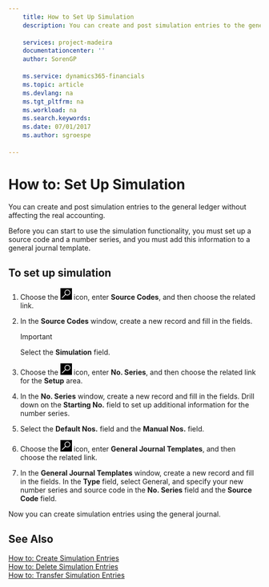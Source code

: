 ```yaml
---
    title: How to Set Up Simulation
    description: You can create and post simulation entries to the general ledger without affecting the real accounting.

    services: project-madeira 
    documentationcenter: ''
    author: SorenGP

    ms.service: dynamics365-financials
    ms.topic: article
    ms.devlang: na
    ms.tgt_pltfrm: na
    ms.workload: na
    ms.search.keywords:
    ms.date: 07/01/2017
    ms.author: sgroespe

---
```

# How to: Set Up Simulation
You can create and post simulation entries to the general ledger without affecting the real accounting.  

Before you can start to use the simulation functionality, you must set up a source code and a number series, and you must add this information to a general journal template.  

## To set up simulation  

1.  Choose the ![Search for Page or Report](../../media/ui-search/search_small.png "Search for Page or Report icon") icon, enter **Source Codes**, and then choose the related link.  
2.  In the **Source Codes** window, create a new record and fill in the fields.  

    > [!IMPORTANT]  
    >  Select the **Simulation** field.  

3.  Choose the ![Search for Page or Report](../../media/ui-search/search_small.png "Search for Page or Report icon") icon, enter **No. Series**, and then choose the related link for the **Setup** area.  
4.  In the **No. Series** window, create a new record and fill in the fields. Drill down on the **Starting No.** field to set up additional information for the number series.  
5.  Select the **Default Nos.** field and the **Manual Nos.** field.  
6.  Choose the ![Search for Page or Report](../../media/ui-search/search_small.png "Search for Page or Report icon") icon, enter **General Journal Templates**, and then choose the related link.  
7.  In the **General Journal Templates** window, create a new record and fill in the fields. In the **Type** field, select General, and specify your new number series and source code in the **No. Series** field and the **Source Code** field.  

Now you can create simulation entries using the general journal.  

## See Also  
 [How to: Create Simulation Entries](how-to-create-simulation-entries.md)   
 [How to: Delete Simulation Entries](how-to-delete-simulation-entries.md)   
 [How to: Transfer Simulation Entries](how-to-transfer-simulation-entries.md)
